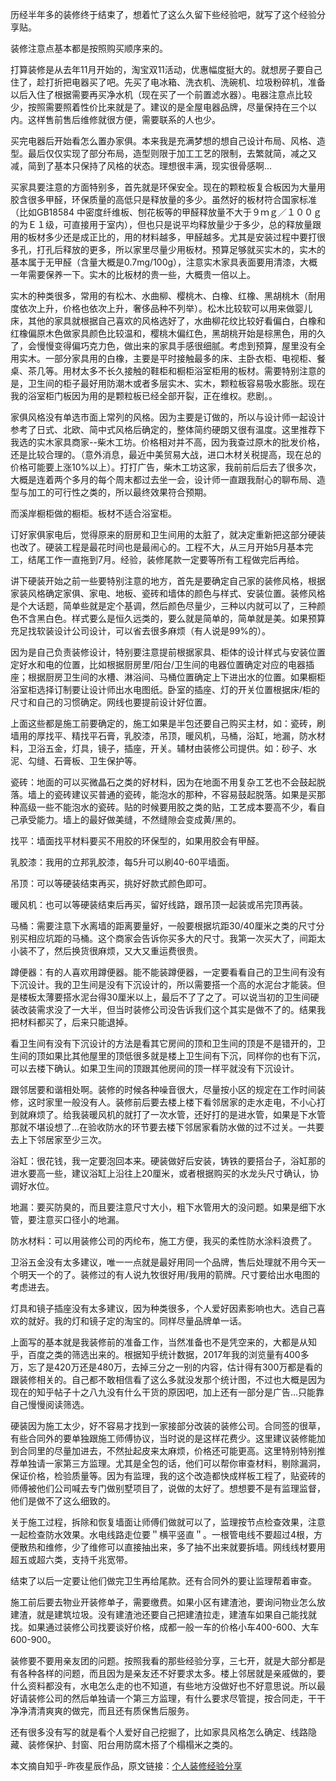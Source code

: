 历经半年多的装修终于结束了，想着忙了这么久留下些经验吧，就写了这个经验分享贴。装修注意点基本都是按照购买顺序来的。打算装修是从去年11月开始的，淘宝双11活动，优惠幅度挺大的。就想房子要自己住了，趁打折把电器买了吧。先买了电冰箱、洗衣机、洗碗机、垃圾粉碎机，准备以后入住了根据需要再买净水机（现在买了一个前置滤水器）。电器注意点比较少，按照需要照着性价比来就是了。建议的是全屋电器品牌，尽量保持在三个以内。这样售前售后维修就很方便，需要联系的人也少。买完电器后开始看怎么置办家俱。本来我是充满梦想的想自己设计布局、风格、造型。最后仅仅实现了部分布局，造型则限于加工工艺的限制，去繁就简，减之又减，简到了基本只保持了风格的状态。理想很丰满，现实很骨感啊...买家具要注意的方面特别多，首先就是环保安全。现在的颗粒板复合板因为大量用胶含很多甲醛，环保质量的高低只是释放量的多少。虽然好的板材符合国家标准（比如GB18584 中密度纤维板、刨花板等的甲醛释放量不大于９ｍｇ／１００ｇ的为Ｅ１级，可直接用于室内），但也只是说平均释放量少于多少，总的释放量跟用的板材多少还是成正比的，用的材料越多，甲醛越多。尤其是安装过程中要打很多孔，打孔后释放的更多，所以家里尽量少用板材。预算足够就买实木的，实木的基本属于无甲醛（含量大概是0.7mg/100g），注意实木家具表面要用清漆，大概一年需要保养一下。实木的比板材的贵一些，大概贵一倍以上。实木的种类很多，常用的有松木、水曲柳、樱桃木、白橡、红橡、黑胡桃木（耐用度依次上升，价格也依次上升，奢侈品种不列举）。松木比较软可以用来做婴儿床，其他的家具就根据自己喜欢的风格选好了，水曲柳花纹比较好看偏白，白橡和红橡偏原木色做家具颜色比较温和，樱桃木偏红色，黑胡桃开始是棕黑色，用的久了，会慢慢变得偏巧克力色，做出来的家具手感很细腻。考虑到预算，屋里没有全用实木。一部分家具用的白橡，主要是平时接触最多的床、主卧衣柜、电视柜、餐桌、茶几等。用材太多不长久接触的鞋柜和橱柜浴室柜用的板材。需要特别注意的是，卫生间的柜子最好用防潮木或者多层实木、实木，颗粒板容易吸水膨胀。现在我的浴室柜门板因为用的是颗粒板已经全部开裂，正在维权。悲剧。。家俱风格没有单选市面上常列的风格。因为主要是订做的，所以与设计师一起设计参考了日式、北欧、简中式风格后确定的，整体简约硬朗又很有温度。这里推荐下我选的实木家具商家--柴木工坊。价格相对并不高，因为我查过原木的批发价格，还是比较合理的。（意外消息，最近中美贸易大战，进口木材关税提高，现在总的价格可能要上涨10%以上）。打打广告，柴木工坊这家，我前前后后去了很多次，大概是连着两个多月的每个周末都过去坐一会，设计师一直跟我耐心的聊布局、造型与加工的可行性之类的，所以最终效果符合预期。而溪岸橱柜做的橱柜。板材不适合浴室柜。订好家俱家电后，觉得原来的厨房和卫生间用的太脏了，就决定重新把这部分硬装也改了。硬装工程是最花时间也是最闹心的。工程不大，从三月开始5月基本完工，结尾工作一直拖到7月。经验，装修尾款一定要等所有工程做完后再给。讲下硬装开始之前一些要特别注意的地方，首先是要确定自己家的装修风格，根据家装风格确定家俱、家电、地板、瓷砖和墙体的颜色与样式、安装位置。装修风格是个大话题，简单些就是定个基调，然后颜色尽量少，三种以内就可以了，三种颜色不含黑白色。样式要么是恒久远类的，要么就是简单的，简单就是美。如果预算充足找软装设计公司设计，可以省去很多麻烦（有人说是99%的）。因为是自己负责装修设计，特别要注意提前根据家具、柜体的设计样式与安装位置定好水和电的位置，比如根据厨房里/阳台/卫生间的电器位置确定对应的电器插座；根据厨房卫生间的水槽、淋浴间、马桶位置确定上下进出水的位置。如果橱柜浴室柜选择订制要让设计师出水电图纸。卧室的插座、灯的开关位置根据床/柜的尺寸和自己的习惯确定。网线也要提前设计好位置。上面这些都是施工前要确定的，施工如果是半包还要自己购买主材，如：瓷砖，刷墙用的厚找平、精找平石膏，乳胶漆，吊顶，暖风机，马桶，浴缸，地漏，防水材料，卫浴五金，灯具，镜子，插座，开关。辅材由装修公司提供。如：砂子、水泥、勾缝、石膏板、卫生保护等。瓷砖：地面的可以买微晶石之类的好材料，因为在地面不用复杂工艺也不会鼓起脱落。墙上的瓷砖建议买普通的瓷砖，能泡水的那种，不容易鼓起脱落。如果是买那种高级一些不能泡水的瓷砖。贴的时候要用胶之类的贴，工艺成本要高不少，看自己承受能力。墙上的最好做美缝，不然缝隙会变成黄/黑的。找平：墙面找平材料要买不用胶的环保型的，如果用胶会有甲醛。乳胶漆：我用的立邦乳胶漆，每5升可以刷40-60平墙面。吊顶：可以等硬装结束再买，挑好好款式颜色即可。暖风机：也可以等硬装结束后再买，留好线路，跟吊顶一起装或吊完顶再装。马桶：需要注意下水离墙的距离要量好，一般要根据坑距30/40厘米之类的尺寸分别买相应坑距的马桶。这个商家会告诉你买多大的尺寸。我第一次买大了，间距太小装不了，然后换货很麻烦，又大又重运费很贵。蹲便器：有的人喜欢用蹲便器。能不能装蹲便器，一定要看看自己的卫生间有没有下沉设计。我的卫生间是没有下沉设计的，所以需要搭一个高的水泥台才能装。但是楼板太薄要搭水泥台得30厘米以上，最后不了了之了。可以说当初的卫生间硬装改装需求没了一大半，但当时装修公司没告诉我们这个其实是做不了的。结果我把材料都买了，后来只能退掉。看卫生间有没有下沉设计的方法是看其它房间的顶和卫生间的顶是不是错开的，卫生间的顶如果比其他屋里的顶低很多就是楼上卫生间有下沉，同样你的也有下沉，可以去楼下确认。如果卫生间的顶跟其他房间的顶一样平就没有下沉设计。跟邻居要和谐相处啊。装修的时候各种噪音很大，尽量按小区的规定在工作时间装修，这时家里一般没有人。装修前后要去楼上楼下看邻居家的走水走电，不小心打到就麻烦了。给我装暖风机的就打了一次水管，还好打的是进水管，如果是下水管那就不堪设想了…在验收防水的环节要去楼下邻居家看防水做的过不过关。一共要去上下邻居家至少三次。浴缸：很花钱，我一定要泡回本来。硬装做好后安装，铸铁的要搭台子，浴缸那的进水要高一些，建议浴缸上沿往上20厘米，或者根据购买的水龙头尺寸确认，协调好水位。地漏：要买防臭的，而且要注意尺寸大小，粗下水管用大的没问题。如果是细下水管，要注意买口径小的地漏。防水材料：可以用装修公司的丙纶布，施工方便，我买的柔性防水涂料浪费了。卫浴五金没有太多建议，唯一一点就是最好用同一个品牌，售后处理就不用今天一个明天一个的了。装修过的有人说九牧很好用/我用的箭牌。尺寸要给出水电图的考虑进去。灯具和镜子插座没有太多建议，因为种类很多，个人爱好因素影响也大。选自己喜欢的就好。我的灯和镜子定的淘宝的。同样尽量品牌单一话。上面写的基本就是我装修前的准备工作，当然准备也不是凭空来的，大都是从知乎，百度之类的筛选出来的。根据知乎统计数据，2017年我的浏览量有400多万，忘了是420万还是480万，去掉三分之一别的内容，估计得有300万都是看的跟装修相关的。自己都不敢相信看了这么多就没发那个统计图，不过也大概是因为现在的知乎帖子十之八九没有什么干货的原因吧，加上还有一部分是广告…只能靠自己慢慢阅读筛选。硬装因为施工太少，好不容易才找到一家接部分改装的装修公司。合同签的很草，有些合同外的要单独跟施工师傅协议，当时说的是这样花费少。这里建议装修能加到合同里的尽量加进去，不然扯起皮来太麻烦，价格还可能更高。这里特别特别推荐单独请一家第三方监理。尤其是全包的话，他们可以帮你审查材料，剔除漏洞，保证价格，检验质量等。因为有监理，我的这个改造都快成样板工程了，贴瓷砖的师傅被他们公司喊去专门做别墅项目了，说做的太好了。想想要不是有监理监督，他们是做不了这么细致的。关于施工过程，拆除和恢复墙面让师傅们做就可以了，监理按节点检查效果，注意一起检查防水效果。水电线路走位要＂横平竖直＂。一根管电线不要超过4根，方便散热和维修，少了维修可以直接抽出来，多了抽不出来就要拆墙。网线线材要用超五或超六类，支持千兆宽带。结束了以后一定要让他们做完卫生再给尾款。还有合同外的要让监理帮着审查。施工前后要去物业开装修单子，需要缴费。如果小区有建渣池，要询问物业怎么放建渣，就是建筑垃圾。没有建渣池还要自己把建渣拉走，建渣车如果自己能找就找。如果通过装修公司找要谈好价格，成都一般一车的价格小车400-600、大车600-900。装修要不要用亲友团的问题。按照我看的那些经验分享，三七开，就是大部分都是有各种各样的问题，而且因为是亲友还不好要求太多。楼上邻居就是亲戚做的，要什么资料都没有，水电怎么走的也不知道，有些地方没做好也不好意思说。所以最好请装修公司的然后单独请一个第三方监理，有什么要求尽管提，按合同走，干干净净清清爽爽的做完，而且还有质保售后服务。还有很多没有写的就是看个人爱好自己挖掘了，比如家具风格怎么确定、线路隐藏、装修保护、封窗、阳台用防腐木搭了个榻榻米之类的。本文摘自知乎-昨夜星辰作品，原文链接：[个人装修经验分享](https://zhuanlan.zhihu.com/p/39215075 "个人装修经验分享")